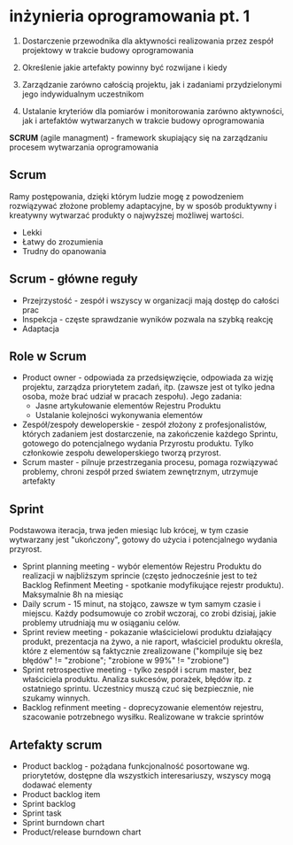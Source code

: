 # inżynieria oprogramowania pt. 1

1. Dostarczenie przewodnika dla aktywności realizowania przez zespół projektowy w trakcie budowy oprogramowania

2. Określenie jakie artefakty powinny być rozwijane i kiedy

3. Zarządzanie zarówno całością projektu, jak i zadaniami przydzielonymi jego indywidualnym uczestnikom

4. Ustalanie kryteriów dla pomiarów i monitorowania zarówno aktywności, jak i artefaktów wytwarzanych w trakcie budowy oprogramowania

**SCRUM** (agile managment) - framework skupiający się na zarządzaniu procesem wytwarzania oprogramowania

## Scrum

Ramy postępowania, dzięki którym ludzie mogę z powodzeniem rozwiązywać złożone problemy adaptacyjne, by w sposób produktywny i kreatywny wytwarzać produkty o najwyższej możliwej wartości.

- Lekki
- Łatwy do zrozumienia
- Trudny do opanowania

## Scrum - główne reguły

- Przejrzystość - zespół i wszyscy w organizacji mają dostęp do całości prac
- Inspekcja - częste sprawdzanie wyników pozwala na szybką reakcję
- Adaptacja

## Role w Scrum

- Product owner - odpowiada za przedsięwzięcie, odpowiada za wizję projektu, zarządza priorytetem zadań, itp. (zawsze jest ot tylko jedna osoba, może brać udział w pracach zespołu). Jego zadania:
  - Jasne artykułowanie elementów Rejestru Produktu
  - Ustalanie kolejności wykonywania elementów
- Zespół/zespoły deweloperskie - zespół złożony z profesjonalistów, których zadaniem jest dostarczenie, na zakończenie każdego Sprintu, gotowego do potencjalnego wydania Przyrostu produktu. Tylko członkowie zespołu deweloperskiego tworzą przyrost.
- Scrum master - pilnuje przestrzegania procesu, pomaga rozwiązywać problemy, chroni zespół przed światem zewnętrznym, utrzymuje artefakty

## Sprint

Podstawowa iteracja, trwa jeden miesiąc lub krócej, w tym czasie wytwarzany jest "ukończony", gotowy do użycia i potencjalnego wydania przyrost.

- Sprint planning meeting - wybór elementów Rejestru Produktu do realizacji w najbliższym sprincie (często jednocześnie jest to też Backlog Refinment Meeting - spotkanie modyfikujące rejestr produktu). Maksymalnie 8h na miesiąc
- Daily scrum - 15 minut, na stojąco, zawsze w tym samym czasie i miejscu. Każdy podsumowuje co zrobił wczoraj, co zrobi dzisiaj, jakie problemy utrudniają mu w osiąganiu celów.
- Sprint review meeting - pokazanie właścicielowi produktu działający produkt, prezentacja na żywo, a nie raport, właściciel produktu określa, które z elementów są faktycznie zrealizowane ("kompiluje się bez błędów" != "zrobione"; "zrobione w 99%" != "zrobione")
- Sprint retrospective meeting - tylko zespół i scrum master, bez właściciela produktu. Analiza sukcesów, porażek, błędów itp. z ostatniego sprintu. Uczestnicy muszą czuć się bezpiecznie, nie szukamy winnych.
- Backlog refinment meeting - doprecyzowanie elementów rejestru, szacowanie potrzebnego wysiłku. Realizowane w trakcie sprintów

## Artefakty scrum

- Product backlog - pożądana funkcjonalność posortowane wg. priorytetów, dostępne dla wszystkich interesariuszy, wszyscy mogą dodawać elementy 
- Product backlog item
- Sprint backlog
- Sprint task
- Sprint burndown chart
- Product/release burndown chart
